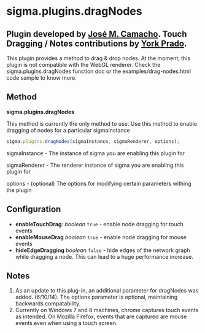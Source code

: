 sigma.plugins.dragNodes
=====================

Plugin developed by [José M. Camacho](https://github.com/josemazo).
Touch Dragging / Notes contributions by [York Prado](https://github.com/yoprado).
---

This plugin provides a method to drag & drop nodes. At the moment, this plugin is not compatible with the WebGL renderer. Check the sigma.plugins.dragNodes function doc or the examples/drag-nodes.html code sample to know more.




## Method

**sigma.plugins.dragNodes**

This method is currently the only method to use. Use this method to enable dragging of nodes for a particular sigmainstance

```js
sigma.plugins.dragNodes(sigmaInstance, sigmaRenderer, options);
```

sigmaInstance - The instance of sigma you are enabling this plugin for

sigmaRenderer - The renderer instance of sigma you are enabling this plugin for

options - (optional) The options for modifying certain parameters withing the plugin

## Configuration

* **enableTouchDrag**: *boolean* `true` - enable node dragging for touch events
* **enableMouseDrag** *boolean* `true` - enable node dragging for mouse events
* **hideEdgeDragging** *boolean* `false` - hide edges of the network graph while dragging a node. This can lead to a huge performance increase.


## Notes

1. As an update to this plug-in, an additional parameter for dragNodes was added. (6/10/14). The options parameter is optional, maintaining backwards compatability.
2. Currently on Windows 7 and 8 machines, chrome captures touch events as intended. On Mozilla Firefox, events that are captured are mouse events even when using a touch screen.